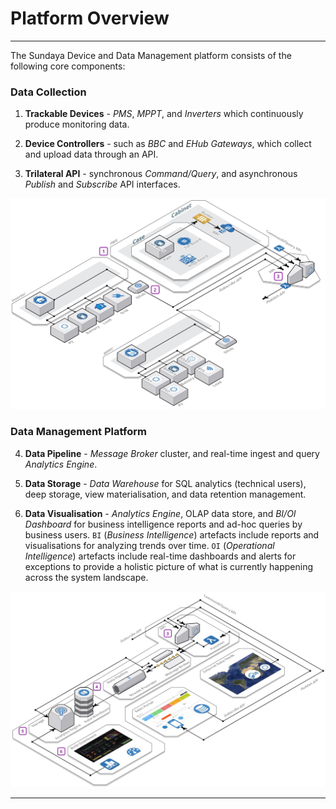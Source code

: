 # Platform Overview
---

The Sundaya Device and Data Management platform consists of the following core components:

### Data Collection

1. **Trackable Devices** - _PMS_, _MPPT_, and _Inverters_ which continuously produce monitoring data.

2. **Device Controllers** - such as _BBC_ and _EHub Gateways_, which collect and upload data through an API.

3. **Trilateral API** - synchronous _Command/Query_, and asynchronous _Publish_ and _Subscribe_ API interfaces.

![Platform Devices](../../images/platform-devices.jpg)

### Data Management Platform

4. **Data Pipeline** - _Message Broker_ cluster, and real-time ingest and query _Analytics Engine_.

5. **Data Storage** - _Data Warehouse_ for SQL analytics (technical users), deep storage, view materialisation, and data retention management.

6. **Data Visualisation** - _Analytics Engine_, OLAP data store, and _BI/OI Dashboard_ for business intelligence reports and ad-hoc queries by business users. `BI` (_Business Intelligence_) artefacts include reports and visualisations for analyzing trends over time. `OI` (_Operational Intelligence_) artefacts include real-time dashboards and alerts for exceptions to provide a holistic picture of what is currently happening across the system landscape.

![Real-Time Analytics Backend](../../images/platform-backend.jpg)

---
